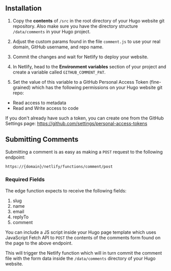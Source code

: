 ## Installation

1. Copy the **contents** of `/src` in the root directory of your Hugo website git repository. Also make sure you have the directory structure `/data/comments` in your Hugo project.

2. Adjust the custom params found in the file `comment.js` to use your real domain, GitHub username, and repo name.

3. Commit the changes and wait for Netlify to deploy your website.

4. In Netlify, head to the **Environment variables** section of your project and create a variable called `GITHUB_COMMENT_PAT`.

5. Set the value of this variable to a GitHub Personal Access Token (fine-grained) which has the following permissions on your Hugo website git repo:
* Read access to metadata
* Read and Write access to code

If you don't already have such a token, you can create one from the GitHub Settings page: https://github.com/settings/personal-access-tokens


## Submitting Comments
Submitting a comment is as easy as making a `POST` request to the following endpoint:

```txt
https://{domain}/netlify/functions/comment/post
```

### Required Fields
The edge function expects to receive the following fields:
1. slug
2. name
3. email
4. replyTo
5. comment

You can include a JS script inside your Hugo page template which uses JavaScript Fetch API to `POST` the contents of the comments form found on the page to the above endpoint.

This will trigger the Netlify function which will in turn commit the comment file with the form data inside the `/data/comments` directory of your Hugo website.

